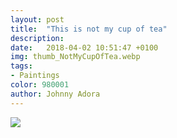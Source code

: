 ```yaml
---
layout: post
title:  "This is not my cup of tea"
description: 
date:   2018-04-02 10:51:47 +0100
img: thumb_NotMyCupOfTea.webp
tags: 
- Paintings
color: 980001
author: Johnny Adora
---
```


![]({{site.baseurl}}/images/NotMyCupOfTea.webp)